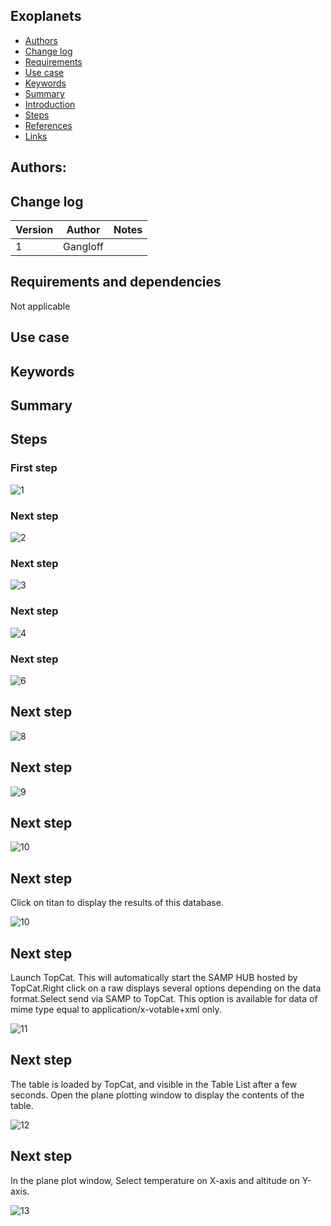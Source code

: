 
## Exoplanets

* [Authors](#authors)
* [Change log](#change-log)
* [Requirements](#requirements-and-dependencies)
* [Use case](#use-case)
* [Keywords](#keywords)
* [Summary](#summary)
* [Introduction](#introduction)
* [Steps](#steps)
* [References](#references)
* [Links](#links)

## Authors:

## Change log

| Version       | Author        | Notes  |
| ------------- |:-------------:| -----: |
| 1             | Gangloff      |    |


## Requirements and dependencies
 Not applicable

## Use case


## Keywords

## Summary


## Steps

### First step


![1](https://raw.githubusercontent.com/epn-vespa/tutorials/master/exoplanets/img/QueryVespa.png)

### Next step


![2](https://raw.githubusercontent.com/epn-vespa/tutorials/master/exoplanets/img/StartTopCat.png)

### Next step

![3](https://raw.githubusercontent.com/epn-vespa/tutorials/master/exoplanets/img/CatalogToSAMP.png)

### Next step

![4](https://raw.githubusercontent.com/epn-vespa/tutorials/master/exoplanets/img/CatalogInTopCat.png)



### Next step


![6](https://raw.githubusercontent.com/epn-vespa/tutorials/master/exoplanets/img/OpenSkyPlotWindow.png)



## Next step


![8](https://raw.githubusercontent.com/epn-vespa/tutorials/master/exoplanets/img/SelectKepler.png)

## Next step

![9](https://raw.githubusercontent.com/epn-vespa/tutorials/master/exoplanets/img/KeplerLaw.png)

## Next step

![10](https://raw.githubusercontent.com/epn-vespa/tutorials/master/exoplanets/img/ListOfServices.png)

## Next step
Click on titan to display the results of this database.

![10](https://raw.githubusercontent.com/epn-vespa/tutorials/master/cassini-titan-flyby/img/titanResults.png)

## Next step
Launch TopCat. This will automatically start the SAMP HUB hosted by TopCat.Right click on a raw displays several options
depending on the data format.Select send via SAMP to TopCat.
This option is available for data of mime type equal to application/x-votable+xml only.

![11](https://raw.githubusercontent.com/epn-vespa/tutorials/master/cassini-titan-flyby/img/sendToTopCat.png)

## Next step

The table is loaded by TopCat, and visible in the Table List after a few seconds. Open the plane plotting window to display the contents of the table.

![12](https://raw.githubusercontent.com/epn-vespa/tutorials/master/cassini-titan-flyby/img/topcatView.png)

## Next step

In the plane plot window, Select temperature on X-axis and altitude on Y-axis.

![13](https://raw.githubusercontent.com/epn-vespa/tutorials/master/cassini-titan-flyby/img/planePlotting.png)

